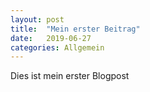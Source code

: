 ```yaml
---
layout: post
title:  "Mein erster Beitrag"
date:   2019-06-27
categories: Allgemein
---
```

Dies ist mein erster Blogpost